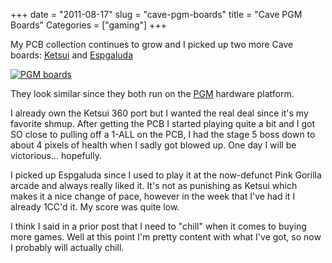 +++
date = "2011-08-17"
slug = "cave-pgm-boards"
title = "Cave PGM Boards"
Categories = ["gaming"]
+++

My PCB collection continues to grow and I picked up two more Cave boards: [Ketsui](http://en.wikipedia.org/wiki/Ketsui:_Kizuna_Jigoku_Tachi) and [Espgaluda](http://en.wikipedia.org/wiki/Espgaluda)

[![PGM boards](http://farm7.static.flickr.com/6129/6034369116_3b56a7ba77.jpg)](http://www.flickr.com/photos/wnka/6034369116/)

They look similar since they both run on the [PGM](http://en.wikipedia.org/wiki/PolyGame_Master) hardware platform.  

I already own the Ketsui 360 port but I wanted the real deal since it's my favorite shmup.  After getting the PCB I started playing quite a bit and I got SO close to pulling off a 1-ALL on the PCB, I had the stage 5 boss down to about 4 pixels of health when I sadly got blowed up.  One day I will be victorious... hopefully.

I picked up Espgaluda since I used to play it at the now-defunct Pink Gorilla arcade and always really liked it.  It's not as punishing as Ketsui which makes it a nice change of pace, however in the week that I've had it I already 1CC'd it.  My score was quite low.

I think I said in a prior post that I need to "chill" when it comes to buying more games.  Well at this point I'm pretty content with what I've got, so now I probably will actually chill.
